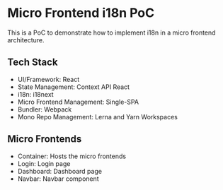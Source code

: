 # Micro Frontend i18n PoC

This is a PoC to demonstrate how to implement i18n in a micro frontend architecture.

## Tech Stack

- UI/Framework: React
- State Management: Context API React
- i18n: i18next
- Micro Frontend Management: Single-SPA
- Bundler: Webpack
- Mono Repo Management: Lerna and Yarn Workspaces

## Micro Frontends

- Container: Hosts the micro frontends
- Login: Login page
- Dashboard: Dashboard page
- Navbar: Navbar component
